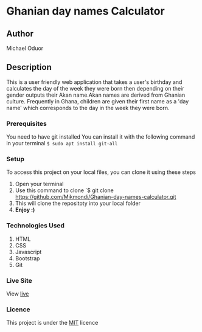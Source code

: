 # Ghanian day names Calculator
## Author
Michael Oduor
## Description
This is a user friendly web application that takes a user's birthday and calculates the day of the week they were born then depending on their gender outputs their Akan name.Akan names are derived from Ghanian culture. Frequently in Ghana, children are given their first name as a 'day name' which corresponds to the day in the week they were born.
### Prerequisites
You need to have git installed
You can install it with the following command in your terminal
`$ sudo apt install git-all`
### Setup
To access this project on your local files, you can clone it using these steps
1. Open your terminal
1. Use this command to clone `$ git clone https://github.com/Mikmondi/Ghanian-day-names-calculator.git
1. This will clone the repositoty into your local folder
1. __Enjoy :)__
### Technologies Used
1. HTML
1. CSS
1. Javascript
1. Bootstrap
1. Git
### Live Site
View [live](https://mikmondi.github.io/My-Portfolio/)
### Licence
This project is under the  [MIT](LICENSE) licence

